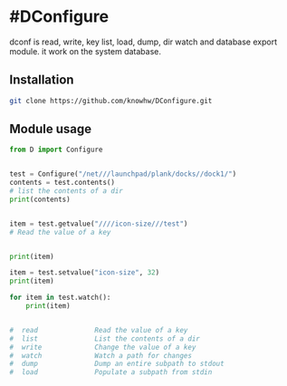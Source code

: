 



# #DConfigure
dconf is read, write, key list, load, dump, dir watch and database export module. it work on the system database.<br/>

## Installation
~~~bash
git clone https://github.com/knowhw/DConfigure.git

~~~

## Module usage
~~~python
from D import Configure


test = Configure("/net///launchpad/plank/docks//dock1/")
contents = test.contents()
# list the contents of a dir
print(contents)


item = test.getvalue("////icon-size///test")
# Read the value of a key


print(item)

item = test.setvalue("icon-size", 32)
print(item)

for item in test.watch():
	print(item)


#  read              Read the value of a key
#  list              List the contents of a dir
#  write             Change the value of a key
#  watch             Watch a path for changes
#  dump              Dump an entire subpath to stdout
#  load              Populate a subpath from stdin

~~~




